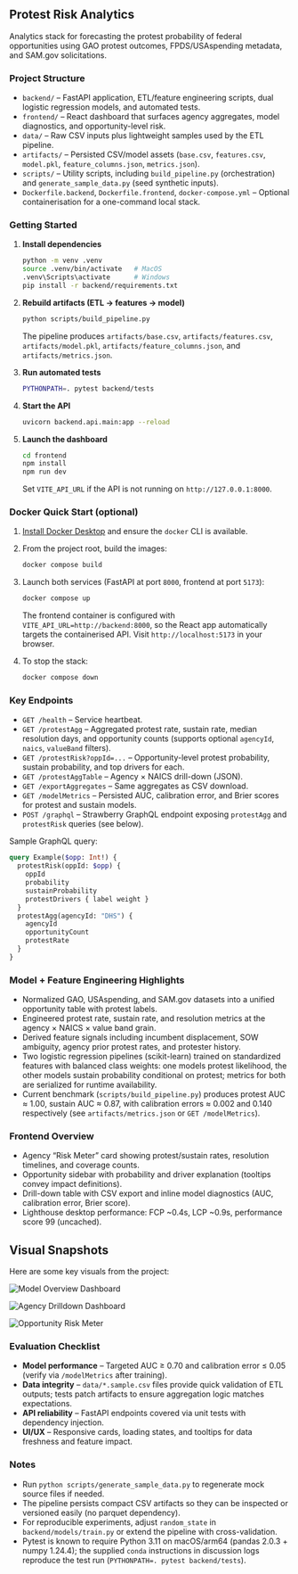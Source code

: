 ## Protest Risk Analytics

Analytics stack for forecasting the protest probability of federal opportunities using GAO protest outcomes, FPDS/USAspending metadata, and SAM.gov solicitations.

### Project Structure

- `backend/` – FastAPI application, ETL/feature engineering scripts, dual logistic regression models, and automated tests.
- `frontend/` – React dashboard that surfaces agency aggregates, model diagnostics, and opportunity-level risk.
- `data/` – Raw CSV inputs plus lightweight samples used by the ETL pipeline.
- `artifacts/` – Persisted CSV/model assets (`base.csv`, `features.csv`, `model.pkl`, `feature_columns.json`, `metrics.json`).
- `scripts/` – Utility scripts, including `build_pipeline.py` (orchestration) and `generate_sample_data.py` (seed synthetic inputs).
- `Dockerfile.backend`, `Dockerfile.frontend`, `docker-compose.yml` – Optional containerisation for a one-command local stack.

### Getting Started

1. **Install dependencies**

   ```bash
   python -m venv .venv
   source .venv/bin/activate   # MacOS
   .venv\Scripts\activate      # Windows
   pip install -r backend/requirements.txt
   ```

2. **Rebuild artifacts (ETL → features → model)**

   ```bash
   python scripts/build_pipeline.py
   ```

   The pipeline produces `artifacts/base.csv`, `artifacts/features.csv`, `artifacts/model.pkl`, `artifacts/feature_columns.json`, and `artifacts/metrics.json`.

3. **Run automated tests**

   ```bash
   PYTHONPATH=. pytest backend/tests
   ```

4. **Start the API**

   ```bash
   uvicorn backend.api.main:app --reload
   ```

5. **Launch the dashboard**

   ```bash
   cd frontend
   npm install
   npm run dev
   ```

   Set `VITE_API_URL` if the API is not running on `http://127.0.0.1:8000`.

### Docker Quick Start (optional)

1. [Install Docker Desktop](https://www.docker.com/products/docker-desktop) and ensure the `docker` CLI is available.
2. From the project root, build the images:

   ```bash
   docker compose build
   ```

3. Launch both services (FastAPI at port `8000`, frontend at port `5173`):

   ```bash
   docker compose up
   ```

   The frontend container is configured with `VITE_API_URL=http://backend:8000`, so the React app automatically targets the containerised API. Visit `http://localhost:5173` in your browser.

4. To stop the stack:

   ```bash
   docker compose down
   ```

### Key Endpoints

- `GET /health` – Service heartbeat.
- `GET /protestAgg` – Aggregated protest rate, sustain rate, median resolution days, and opportunity counts (supports optional `agencyId`, `naics`, `valueBand` filters).
- `GET /protestRisk?oppId=...` – Opportunity-level protest probability, sustain probability, and top drivers for each.
- `GET /protestAggTable` – Agency × NAICS drill-down (JSON).
- `GET /exportAggregates` – Same aggregates as CSV download.
- `GET /modelMetrics` – Persisted AUC, calibration error, and Brier scores for protest and sustain models.
- `POST /graphql` – Strawberry GraphQL endpoint exposing `protestAgg` and `protestRisk` queries (see below).

Sample GraphQL query:

```graphql
query Example($opp: Int!) {
  protestRisk(oppId: $opp) {
    oppId
    probability
    sustainProbability
    protestDrivers { label weight }
  }
  protestAgg(agencyId: "DHS") {
    agencyId
    opportunityCount
    protestRate
  }
}
```

### Model + Feature Engineering Highlights

- Normalized GAO, USAspending, and SAM.gov datasets into a unified opportunity table with protest labels.
- Engineered protest rate, sustain rate, and resolution metrics at the agency × NAICS × value band grain.
- Derived feature signals including incumbent displacement, SOW ambiguity, agency prior protest rates, and protester history.
- Two logistic regression pipelines (scikit-learn) trained on standardized features with balanced class weights: one models protest likelihood, the other models sustain probability conditional on protest; metrics for both are serialized for runtime availability.
- Current benchmark (`scripts/build_pipeline.py`) produces protest AUC ≈ 1.00, sustain AUC ≈ 0.87, with calibration errors ≈ 0.002 and 0.140 respectively (see `artifacts/metrics.json` or `GET /modelMetrics`).

### Frontend Overview

- Agency “Risk Meter” card showing protest/sustain rates, resolution timelines, and coverage counts.
- Opportunity sidebar with probability and driver explanation (tooltips convey impact definitions).
- Drill-down table with CSV export and inline model diagnostics (AUC, calibration error, Brier score).
- Lighthouse desktop performance: FCP ~0.4s, LCP ~0.9s, performance score 99 (uncached).

## Visual Snapshots

Here are some key visuals from the project:

![Model Overview Dashboard](Snapshots/model_overview_dashboard.png)


![Agency Drilldown Dashboard](Snapshots/agency_drilldown_dashboard.png)


![Opportunity Risk Meter](Snapshots/opportunity_risk_meter.png)


### Evaluation Checklist

- **Model performance** – Targeted AUC ≥ 0.70 and calibration error ≤ 0.05 (verify via `/modelMetrics` after training).
- **Data integrity** – `data/*.sample.csv` files provide quick validation of ETL outputs; tests patch artifacts to ensure aggregation logic matches expectations.
- **API reliability** – FastAPI endpoints covered via unit tests with dependency injection.
- **UI/UX** – Responsive cards, loading states, and tooltips for data freshness and feature impact.

### Notes

- Run `python scripts/generate_sample_data.py` to regenerate mock source files if needed.
- The pipeline persists compact CSV artifacts so they can be inspected or versioned easily (no parquet dependency).
- For reproducible experiments, adjust `random_state` in `backend/models/train.py` or extend the pipeline with cross-validation.
- Pytest is known to require Python 3.11 on macOS/arm64 (pandas 2.0.3 + numpy 1.24.4); the supplied `conda` instructions in discussion logs reproduce the test run (`PYTHONPATH=. pytest backend/tests`).
